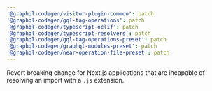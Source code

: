 ```yaml
---
'@graphql-codegen/visitor-plugin-common': patch
'@graphql-codegen/gql-tag-operations': patch
'@graphql-codegen/typescript-oclif': patch
'@graphql-codegen/typescript-resolvers': patch
'@graphql-codegen/gql-tag-operations-preset': patch
'@graphql-codegen/graphql-modules-preset': patch
'@graphql-codegen/near-operation-file-preset': patch
---
```


Revert breaking change for Next.js applications that are incapable of resolving an import with a `.js` extension.
